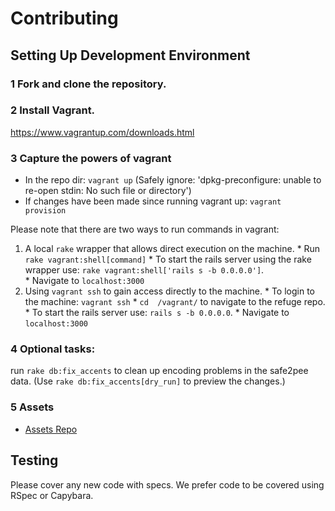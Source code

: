 # Contributing

## Setting Up Development Environment

### 1 Fork and clone the repository.

### 2 Install Vagrant.
https://www.vagrantup.com/downloads.html

### 3 Capture the powers of vagrant
  * In the repo dir: <code>vagrant up</code> (Safely ignore: 'dpkg-preconfigure: unable to re-open stdin: No such file or directory')
  * If changes have been made since running vagrant up: <code>vagrant provision</code>
  
  Please note that there are two ways to run commands in vagrant:
  1. A local `rake` wrapper that allows direct execution on the machine.
    * Run `rake vagrant:shell[command]`
    * To start the rails server using the rake wrapper use: `rake vagrant:shell['rails s -b 0.0.0.0']`.         
    * Navigate to `localhost:3000`
  2. Using `vagrant ssh` to gain access directly to the machine.
    * To login to the machine: <code>vagrant ssh</code>
    * `cd  /vagrant/` to navigate to the refuge repo.
    * To start the rails server use: `rails s -b 0.0.0.0`. 
    * Navigate to `localhost:3000`

### 4 Optional tasks:
run <code>rake db:fix_accents</code> to clean up encoding problems in the safe2pee data. (Use <code>rake db:fix_accents[dry_run]</code> to preview the changes.)

### 5 Assets
* [Assets Repo](https://github.com/RefugeRestrooms/refuge_assets)

## Testing

Please cover any new code with specs. We prefer code to be covered using RSpec or Capybara.
